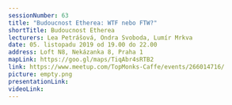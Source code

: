 ```yaml
---
sessionNumber: 63
title: "Budoucnost Etherea: WTF nebo FTW?"
shortTitle: Budoucnost Etherea
lecturers: Lea Petrášová, Ondra Svoboda, Lumír Mrkva
date: 05. listopadu 2019 od 19.00 do 22.00
address: Loft N8, Nekázanka 8, Praha 1
mapLink: https://goo.gl/maps/TiqAbr4sRTB2
link: https://www.meetup.com/TopMonks-Caffe/events/266014716/
picture: empty.png
presentationLink:
videoLink:
---
```

